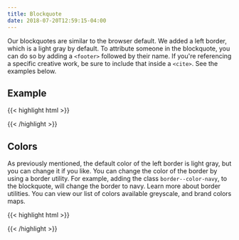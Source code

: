 ```yaml
---
title: Blockquote
date: 2018-07-20T12:59:15-04:00
---
```


Our blockquotes are similar to the browser default. We added a left border, which is a light gray by default. To attribute someone in the blockquote, you can do so by adding a `<footer>` followed by their name. If you're referencing a specific creative work, be sure to include that inside a `<cite>`. See the examples below.

## Example
<blockquote class="block-6">
    <p class="skeleton" data-lines="3"></p>
    <footer><p class="skeleton skeleton--sm"></p></footer>
</blockquote>

{{< highlight html >}}
<blockquote>
    <p>
        <!-- Quote goes here! -->
    </p>
    <footer>
        <!-- Quote attribution goes here! -->
    </footer>
</blockquote>
{{< /highlight >}}

## Colors
As previously mentioned, the default color of the left border is light gray, but you can change it if you like. You can change the color of the border by using a border utility. For example, adding the class `border--color-navy`, to the blockquote, will change the border to navy. Learn more about border utilities. You can view our list of colors available greyscale, and brand colors maps.

<blockquote class="border--color-orange block-6">
    <p class="skeleton" data-lines="3"></p>
    <footer><p class="skeleton skeleton--sm"></p></footer>
</blockquote>

{{< highlight html >}}
<blockquote class="border--color-orange">
    <p>
        <!-- Quote goes here! -->
    </p>
    <footer>
        <!-- Quote attribution goes here! -->
    </footer>
</blockquote>
{{< /highlight >}}
